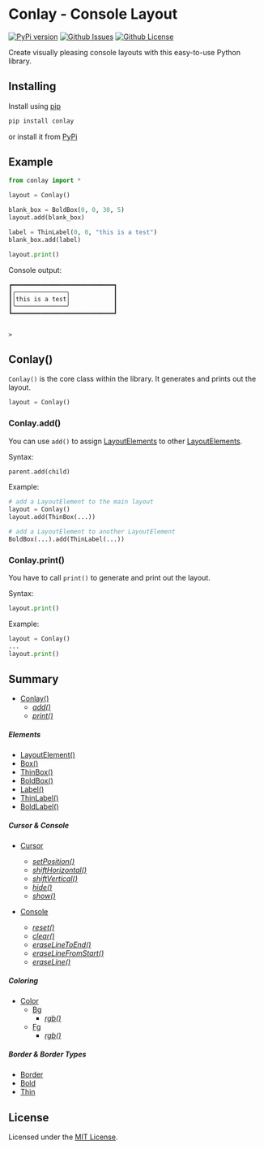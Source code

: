 # Conlay - Console Layout

[![PyPi version][shields-pypi_version]][url-pypi_version]
[![Github Issues][shields-issues]][url-issues]
[![Github License][shields-license]][url-license]

Create visually pleasing console layouts with this easy-to-use Python library. 


## Installing

Install using <a href="https://pip.pypa.io/en/stable/">pip</a>

```bash
pip install conlay
```

or install it from <a href="https://pypi.org/project/conlay/#files">PyPi</a>


## Example

```python
from conlay import *

layout = Conlay()

blank_box = BoldBox(0, 0, 30, 5)
layout.add(blank_box)

label = ThinLabel(0, 0, "this is a test")
blank_box.add(label)

layout.print()
``` 

Console output:

```
┏━━━━━━━━━━━━━━━━━━━━━━━━━━━━┓
┃╭──────────────╮            ┃
┃│this is a test│            ┃
┃╰──────────────╯            ┃
┗━━━━━━━━━━━━━━━━━━━━━━━━━━━━┛


>
```


## Conlay()

`Conlay()` is the core class within the library. It generates and prints out the layout.

```python
layout = Conlay()
```


### Conlay.add()
You can use `add()` to assign <a href="https://github.com/Salliii/conlay#LayoutElement()">LayoutElements</a> to other <a href="https://github.com/Salliii/conlay#LayoutElement()">LayoutElements</a>.

Syntax:
```python
parent.add(child)
```

Example:
```python
# add a LayoutElement to the main layout 
layout = Conlay()
layout.add(ThinBox(...))

# add a LayoutElement to another LayoutElement
BoldBox(...).add(ThinLabel(...))
```


### Conlay.print()
You have to call `print()` to generate and print out the layout.

Syntax:
```python
layout.print()
```

Example:
```python
layout = Conlay()
...
layout.print()
```


## Summary

- <a href="https://github.com/Salliii/conlay#Conlay()">Conlay()</a>
  - <a href="https://github.com/Salliii/conlay#Conlay.add()">_add()_</a>
  - <a href="https://github.com/Salliii/conlay#Conlay.print()">_print()_</a>

##### Elements
- <a href="https://github.com/Salliii/conlay#LayoutElement()">LayoutElement()</a>
- <a href="https://github.com/Salliii/conlay#Box()">Box()</a>
- <a href="https://github.com/Salliii/conlay#ThinBox()">ThinBox()</a>
- <a href="https://github.com/Salliii/conlay#BoldBox()">BoldBox()</a>
- <a href="https://github.com/Salliii/conlay#Label()">Label()</a>
- <a href="https://github.com/Salliii/conlay#ThinLabel()">ThinLabel()</a>
- <a href="https://github.com/Salliii/conlay#BoldLabel()">BoldLabel()</a>

##### Cursor & Console
- <a href="https://github.com/Salliii/conlay#Cursor">Cursor</a>
  - <a href="https://github.com/Salliii/conlay#Cursor.setPosition()">_setPosition()_</a>
  - <a href="https://github.com/Salliii/conlay#Cursor.shiftHorizontal()">_shiftHorizontal()_</a>
  - <a href="https://github.com/Salliii/conlay#Cursor.shiftVertical()">_shiftVertical()_</a>
  - <a href="https://github.com/Salliii/conlay#Cursor.hide()">_hide()_</a>
  - <a href="https://github.com/Salliii/conlay#Cursor.show()">_show()_</a>

- <a href="https://github.com/Salliii/conlay#Console">Console</a>
  - <a href="https://github.com/Salliii/conlay#Console.reset()">_reset()_</a>
  - <a href="https://github.com/Salliii/conlay#Console.clear()">_clear()_</a>
  - <a href="https://github.com/Salliii/conlay#Console.eraseLineToEnd()">_eraseLineToEnd()_</a>
  - <a href="https://github.com/Salliii/conlay#Console.eraseLineFromStart()">_eraseLineFromStart()_</a>
  - <a href="https://github.com/Salliii/conlay#Console.eraseLine()">_eraseLine()_</a>

##### Coloring
- <a href="https://github.com/Salliii/conlay#Color">Color</a>
  - <a href="https://github.com/Salliii/conlay#Color.Bg">Bg</a>
    - <a href="https://github.com/Salliii/conlay#Color.Bg.rgb()">_rgb()_</a>
  - <a href="https://github.com/Salliii/conlay#Color.Fg">Fg</a>
    - <a href="https://github.com/Salliii/conlay#Color.Fg.rgb()">_rgb()_</a>

##### Border & Border Types
- <a href="https://github.com/Salliii/conlay#Border">Border</a>
- <a href="https://github.com/Salliii/conlay#Bold">Bold</a>
- <a href="https://github.com/Salliii/conlay#Thin">Thin</a>


## License

Licensed under the <a href="https://github.com/Salliii/conlay/blob/main/LICENSE">MIT License</a>.




<!-- shields -->
[shields-pypi_version]: https://img.shields.io/pypi/v/conlay?label=PyPi%20Version&style=for-the-badge
[shields-issues]: https://img.shields.io/github/issues/Salliii/conlay?style=for-the-badge
[shields-license]: https://img.shields.io/github/license/Salliii/conlay?style=for-the-badge

<!-- url -->
[url-pypi_version]: https://pypi.org/project/conlay/
[url-issues]: https://github.com/Salliii/conlay/issues
[url-license]: https://github.com/Salliii/conlay/blob/main/LICENSE